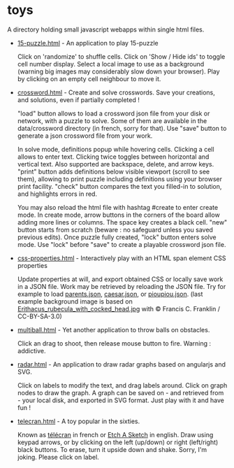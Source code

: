 # toys

A directory holding small javascript webapps within single html files.

* [15-puzzle.html](http://dmolinarius.github.io/toys/15-puzzle.html) - An application to play 15-puzzle

  Click on 'randomize' to shuffle cells.
  Click on 'Show / Hide ids' to toggle cell number display.
  Select a local image to use as a background (warning big images may considerably slow down your browser).
  Play by clicking on an empty cell neighbour to move it.

* [crossword.html](http://dmolinarius.github.io/toys/crossword.html) - Create and solve crosswords. Save your creations, and solutions, even if partially completed !

  "load" button allows to load a crossword json file from your disk or network, with a puzzle to solve.
  Some of them are available in the data/crossword directory (in french, sorry for that).
  Use "save" button to generate a json crossword file from your work.

  In solve mode, definitions popup while hovering cells.
    Clicking a cell allows to enter text. Clicking twice toggles between horizontal and vertical text.
    Also supported are backspace, delete, and arrow keys.
    "print" button adds definitions below visible viewport (scroll to see them),
      allowing to print puzzle including definitions using your browser print facility.
    "check" button compares the text you filled-in to solution, and highlights errors in red.

  You may also reload the html file with hashtag #create to enter create mode.
  In create mode, arrow buttons in the corners of the board allow adding more lines or columns.
    The space key creates a black cell.
    "new" button starts from scratch (beware : no safeguard unless you saved previous edits). 
    Once puzzle fully created, "lock" button enters solve mode. Use "lock" before "save" to create a playable crossword json file.  
  

* [css-properties.html](http://dmolinarius.github.io/toys/css-properties.html) - Interactively play with an HTML span element CSS properties

  Update properties at will, and export obtained CSS or locally save work in a JSON file. Work may be retrieved by reloading the JSON file. Try for example to load
[parents.json](http://dmolinarius.github.io/demofiles/toys/parents.json),
[caesar.json](http://dmolinarius.github.io/demofiles/toys/caesar.json), or
[pioupiou.json](http://dmolinarius.github.io/demofiles/toys/pioupiou.json). (last example background image is based on
[Erithacus_rubecula_with_cocked_head.jpg](https://commons.wikimedia.org/wiki/File:Erithacus_rubecula_with_cocked_head.jpg) with © Francis C. Franklin / CC-BY-SA-3.0)

* [multiball.html](http://dmolinarius.github.io/toys/multiball.html) - Yet another application to throw balls on obstacles.

  Click an drag to shoot, then release mouse button to fire. Warning : addictive.

* [radar.html](http://dmolinarius.github.io/toys/radar.html) - An application to draw radar graphs based on angularjs and SVG.

  Click on labels to modify the text, and drag labels around.
  Click on graph nodes to draw the graph.
  A graph can be saved on - and retrieved from - your local disk,
  and exported in SVG format.
  Just play with it and have fun !
  
* [telecran.html](http://dmolinarius.github.io/toys/telecran.html) - A toy popular in the sixties.

  Known as [télécran](https://fr.wikipedia.org/wiki/%C3%89cran_magique) in french or [Etch A Sketch](https://en.wikipedia.org/wiki/Etch_A_Sketch) in english.
  Draw using keypad arrows, or by clicking on the left (up/down) or right (left/right) black buttons.
  To erase, turn it upside down and shake. Sorry, I'm joking. Please click on label.
